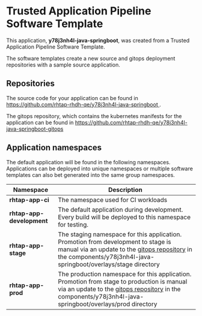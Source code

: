 # Trusted Application Pipeline Software Template

This application, **y78j3nh4l-java-springboot**, was created from a Trusted Application Pipeline Software Template.

The software templates create a new source and gitops deployment repositories with a sample source application. 

## Repositories

The source code for your application can be found in [https://github.com/rhtap-rhdh-qe/y78j3nh4l-java-springboot ](https://github.com/rhtap-rhdh-qe/y78j3nh4l-java-springboot ).
 
The gitops repository, which contains the kubernetes manifests for the application can be found in 
[https://github.com/rhtap-rhdh-qe/y78j3nh4l-java-springboot-gitops ](https://github.com/rhtap-rhdh-qe/y78j3nh4l-java-springboot-gitops ) 

## Application namespaces 

The default application will be found in the following namespaces. Applications can be deployed into unique namespaces or multiple software templates can also bet generated into the same group namespaces.  

|  Namespace   |  Description   |  
| -------- | -------- |
| **rhtap-app-ci** | The namespace used for CI workloads |
| **rhtap-app-development** | The default application during development. Every build will be deployed to this namespace for testing. |
| **rhtap-app-stage** | The staging namespace for this application. Promotion from development to stage is manual via an update to the [gitops repository](https://github.com/rhtap-rhdh-qe/y78j3nh4l-java-springboot-gitops ) in the components/y78j3nh4l-java-springboot/overlays/stage directory |
| **rhtap-app-prod** | The production namespace for this application. Promotion from stage to production is manual via an update to the [gitops repository](https://github.com/rhtap-rhdh-qe/y78j3nh4l-java-springboot-gitops ) in the components/y78j3nh4l-java-springboot/overlays/prod directory |